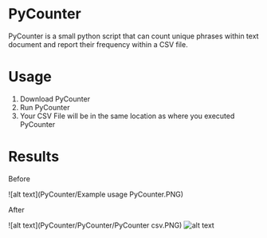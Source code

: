 # PyCounter
PyCounter is a small python script that can count unique phrases within text document and report their frequency within a CSV file.

# Usage

1. Download PyCounter
2. Run PyCounter
3. Your CSV File will be in the same location as where you executed PyCounter

# Results

Before

![alt text](PyCounter/Example usage PyCounter.PNG)

After

![alt text](PyCounter/PyCounter/PyCounter csv.PNG)
![alt text](https://raw.githubusercontent.com/RoboGeek123/PyCounter/PyCounter/PyCounter_csv.PNG)
